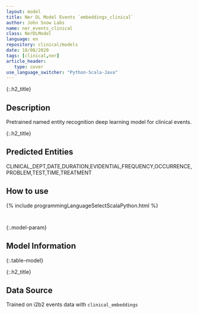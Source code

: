 ```yaml
---
layout: model
title: Ner DL Model Events `embeddings_clinical`
author: John Snow Labs
name: ner_events_clinical
class: NerDLModel
language: en
repository: clinical/models
date: 18/08/2020
tags: [clinical,ner]
article_header:
   type: cover
use_language_switcher: "Python-Scala-Java"
---
```


{:.h2_title}
## Description 
Pretrained named entity recognition deep learning model for clinical events.

 {:.h2_title}
## Predicted Entities
CLINICAL_DEPT,DATE,DURATION,EVIDENTIAL,FREQUENCY,OCCURRENCE,PROBLEM,TEST,TIME,TREATMENT 



## How to use 
<div class="tabs-box" markdown="1">

{% include programmingLanguageSelectScalaPython.html %}

```python

```

```scala

```
</div>



{:.model-param}
## Model Information
{:.table-model}





{:.h2_title}
## Data Source
Trained on i2b2 events data with `clinical_embeddings`

